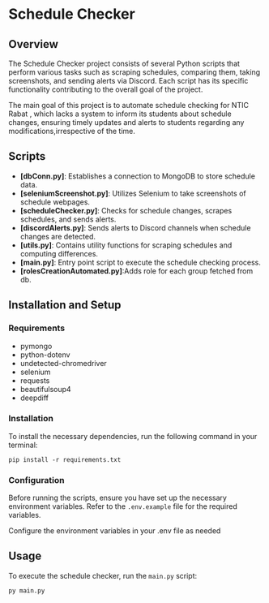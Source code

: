 # Schedule Checker

## Overview

The Schedule Checker project consists of several Python scripts that perform various tasks such as scraping schedules, comparing them, taking screenshots, and sending alerts via Discord. Each script has its specific functionality contributing to the overall goal of the project.

The main goal of this project is to automate schedule checking for NTIC Rabat , which lacks a system to inform its students about schedule changes, ensuring timely updates and alerts to students regarding any modifications,irrespective of the time.

## Scripts

- **[dbConn.py]**: Establishes a connection to MongoDB to store schedule data.
- **[seleniumScreenshot.py]**: Utilizes Selenium to take screenshots of schedule webpages.
- **[scheduleChecker.py]**: Checks for schedule changes, scrapes schedules, and sends alerts.
- **[discordAlerts.py]**: Sends alerts to Discord channels when schedule changes are detected.
- **[utils.py]**: Contains utility functions for scraping schedules and computing differences.
- **[main.py]**: Entry point script to execute the schedule checking process.
- **[rolesCreationAutomated.py]**:Adds role for each group fetched from db.

## Installation and Setup

### Requirements

- pymongo
- python-dotenv
- undetected-chromedriver
- selenium
- requests
- beautifulsoup4
- deepdiff

### Installation

To install the necessary dependencies, run the following command in your terminal:

```
pip install -r requirements.txt
```

### Configuration

Before running the scripts, ensure you have set up the necessary environment variables. Refer to the `.env.example` file for the required variables.

Configure the environment variables in your .env file as needed

## Usage

To execute the schedule checker, run the `main.py` script:

```
py main.py
```



